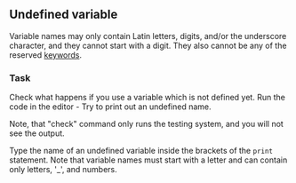 ## Undefined variable

Variable names may only contain Latin letters, digits, and/or the underscore 
character, and they cannot start with a digit. They also cannot be any of the 
reserved <a href="https://docs.python.org/3/reference/lexical_analysis.html#keywords">keywords</a>.
### Task
Check what happens if you use a variable which is not defined yet. Run the code in the editor - Try to print out an undefined name.  

Note, that "check" command only runs the testing system, and you will not see the output.

<div class="hint">Type the name of an undefined variable inside the brackets of the <code>print</code> statement. 
Note that variable names must start with a letter and can contain only letters, '_', and numbers.</div>
